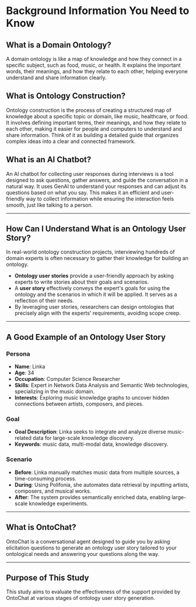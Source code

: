 # Background Information You Need to Know

## What is a Domain Ontology?
A domain ontology is like a map of knowledge and how they connect in a specific subject, such as food, music, or health. It explains the important words, their meanings, and how they relate to each other, helping everyone understand and share information clearly.

## What is Ontology Construction?
Ontology construction is the process of creating a structured map of knowledge about a specific topic or domain, like music, healthcare, or food. It involves defining important terms, their meanings, and how they relate to each other, making it easier for people and computers to understand and share information. Think of it as building a detailed guide that organizes complex ideas into a clear and connected framework.

## What is an AI Chatbot?
An AI chatbot for collecting user responses during interviews is a tool designed to ask questions, gather answers, and guide the conversation in a natural way. It uses GenAI to understand your responses and can adjust its questions based on what you say. This makes it an efficient and user-friendly way to collect information while ensuring the interaction feels smooth, just like talking to a person.

---

## How Can I Understand What is an Ontology User Story?
In real-world ontology construction projects, interviewing hundreds of domain experts is often necessary to gather their knowledge for building an ontology.

- **Ontology user stories** provide a user-friendly approach by asking experts to write stories about their goals and scenarios.
- A **user story** effectively conveys the expert's goals for using the ontology and the scenarios in which it will be applied. It serves as a reflection of their needs.
- By leveraging user stories, researchers can design ontologies that precisely align with the experts' requirements, avoiding scope creep.

---

## A Good Example of an Ontology User Story

### Persona
- **Name**: Linka
- **Age**: 34
- **Occupation**: Computer Science Researcher
- **Skills**: Expert in Network Data Analysis and Semantic Web technologies, specializing in the music domain.
- **Interests**: Exploring music knowledge graphs to uncover hidden connections between artists, composers, and pieces.

### Goal
- **Goal Description**: Linka seeks to integrate and analyze diverse music-related data for large-scale knowledge discovery.
- **Keywords**: music data, multi-modal data, knowledge discovery.

### Scenario
- **Before**: Linka manually matches music data from multiple sources, a time-consuming process.
- **During**: Using Polifonia, she automates data retrieval by inputting artists, composers, and musical works.
- **After**: The system provides semantically enriched data, enabling large-scale knowledge experiments.

---

## What is OntoChat?
OntoChat is a conversational agent designed to guide you by asking elicitation questions to generate an ontology user story tailored to your ontological needs and answering your questions along the way.

---

## Purpose of This Study
This study aims to evaluate the effectiveness of the support provided by OntoChat at various stages of ontology user story generation.
